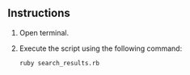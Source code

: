 Instructions
------
1. Open terminal.
2. Execute the script using the following command:

    ```
    ruby search_results.rb
    ```
